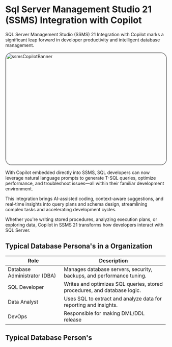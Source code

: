 # Sql Server Management Studio 21 (SSMS) Integration with Copilot

SQL Server Management Studio (SSMS) 21 Integration with Copilot marks a significant leap forward in developer productivity and intelligent database management.

<img width="572" height="350" alt="ssmsCopilotBanner"  src="https://github.com/user-attachments/assets/4b30e685-c1b7-44f0-856a-d70766ecd7d0" style="border: 2px solid grey;border-radius: 20px;"/>

With Copilot embedded directly into SSMS, SQL developers can now leverage natural language prompts to generate T-SQL queries, optimize performance, and troubleshoot issues—all within their familiar development environment. 

This integration brings AI-assisted coding, context-aware suggestions, and real-time insights into query plans and schema design, streamlining complex tasks and accelerating development cycles. 

Whether you're writing stored procedures, analyzing execution plans, or exploring data, Copilot in SSMS 21 transforms how developers interact with SQL Server.


## Typical Database Persona's in a Organization

| Role                        | Description                                                                                  |
|-----------------------------|----------------------------------------------------------------------------------------------|
| Database Administrator (DBA)| Manages database servers, security, backups, and performance tuning.                         |
| SQL Developer               | Writes and optimizes SQL queries, stored procedures, and database logic.                     |
| Data Analyst                | Uses SQL to extract and analyze data for reporting and insights.                             |
| DevOps                      | Responsible for making DML/DDL release                                                       |


## Typical Database Person's
